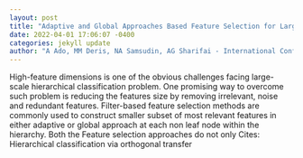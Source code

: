 ```yaml
--- 
layout: post 
title: "Adaptive and Global Approaches Based Feature Selection for Large-Scale Hierarchical Text Classification" 
date: 2022-04-01 17:06:07 -0400 
categories: jekyll update 
author: "A Ado, MM Deris, NA Samsudin, AG Sharifai - International Conference of Reliable , 2022" 
--- 
```

High-feature dimensions is one of the obvious challenges facing large-scale hierarchical classification problem. One promising way to overcome such problem is reducing the features size by removing irrelevant, noise and redundant features. Filter-based feature selection methods are commonly used to construct smaller subset of most relevant features in either adaptive or global approach at each non leaf node within the hierarchy. Both the Feature selection approaches do not only Cites: Hierarchical classification via orthogonal transfer